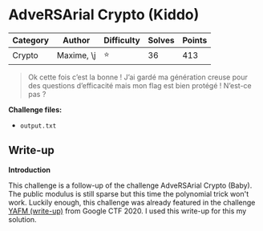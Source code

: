 # AdveRSArial Crypto (Kiddo)

| Category | Author     | Difficulty | Solves | Points |
| -------- | ---------- | ---------- | ------ | ------ |
| Crypto   | Maxime, \j | ⭐️          | 36     | 413    |

> Ok cette fois c’est la bonne ! J’ai gardé ma génération creuse pour des questions d’efficacité mais mon flag est bien protégé ! N’est-ce pas ?

**Challenge files:**

- `output.txt`

## Write-up

**Introduction**

This challenge is a follow-up of the challenge AdveRSArial Crypto (Baby). The public modulus is still sparse but this time the polynomial trick won't work. Luckily enough, this challenge was already featured in the challenge [YAFM (write-up)](https://sectt.github.io/writeups/GoogleCTF20/crypto_yafm/README) from Google CTF 2020. I used this write-up for this my solution.
